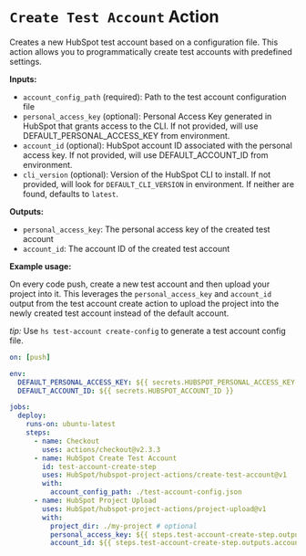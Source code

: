 # `Create Test Account` Action

Creates a new HubSpot test account based on a configuration file. This action allows you to programmatically create test accounts with predefined settings.

**Inputs:**

- `account_config_path` (required): Path to the test account configuration file
- `personal_access_key` (optional): Personal Access Key generated in HubSpot that grants access to the CLI. If not provided, will use DEFAULT_PERSONAL_ACCESS_KEY from environment.
- `account_id` (optional): HubSpot account ID associated with the personal access key. If not provided, will use DEFAULT_ACCOUNT_ID from environment.
- `cli_version` (optional): Version of the HubSpot CLI to install. If not provided, will look for `DEFAULT_CLI_VERSION` in environment. If neither are found, defaults to `latest`.

**Outputs:**

- `personal_access_key`: The personal access key of the created test account
- `account_id`: The account ID of the created test account

**Example usage:**

On every code push, create a new test account and then upload your project into it. This leverages the `personal_access_key` and `account_id` output from the test account create action to upload the project into the newly created test account instead of the default account.

_tip:_ Use `hs test-account create-config` to generate a test account config file.

```yaml
on: [push]

env:
  DEFAULT_PERSONAL_ACCESS_KEY: ${{ secrets.HUBSPOT_PERSONAL_ACCESS_KEY }}
  DEFAULT_ACCOUNT_ID: ${{ secrets.HUBSPOT_ACCOUNT_ID }}

jobs:
  deploy:
    runs-on: ubuntu-latest
    steps:
      - name: Checkout
        uses: actions/checkout@v2.3.3
      - name: HubSpot Create Test Account
        id: test-account-create-step
        uses: HubSpot/hubspot-project-actions/create-test-account@v1
        with:
          account_config_path: ./test-account-config.json
      - name: HubSpot Project Upload
        uses: HubSpot/hubspot-project-actions/project-upload@v1
        with:
          project_dir: ./my-project # optional
          personal_access_key: ${{ steps.test-account-create-step.outputs.personal_access_key }}
          account_id: ${{ steps.test-account-create-step.outputs.account_id }}
```
